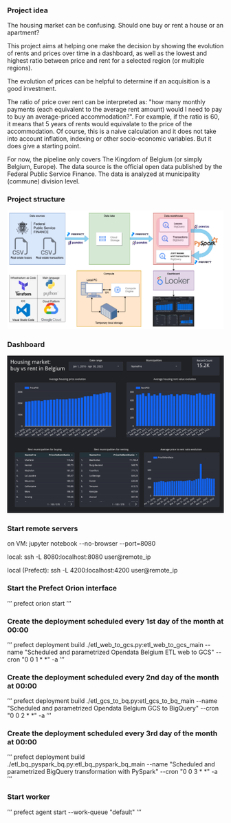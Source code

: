 ### Project idea

The housing market can be confusing. Should one buy or rent a house or an apartment? 

This project aims at helping one make the decision by showing the evolution of rents and prices over time in a dashboard, as well as the lowest and highest ratio between price and rent for a selected region (or multiple regions).

The evolution of prices can be helpful to determine if an acquisition is a good investment. 

The ratio of price over rent can be interpreted as: "how many monthly payments (each equivalent to the average rent amount) would I need to pay to buy an average-priced accommodation?". For example, if the ratio is 60, it means that 5 years of rents would equivalate to the price of the accommodation. Of course, this is a naive calculation and it does not take into account inflation, indexing or other socio-economic variables. But it does give a starting point.  

For now, the pipeline only covers The Kingdom of Belgium (or simply Belgium, Europe). The data source is the official open data published by the Federal Public Service Finance. The data is analyzed at municipality (commune) division level.   


### Project structure
![alt text](https://github.com/daniel-gheorghita/dezoomcamp/blob/main/7_project_Belgium_housing_market/project_structure_diagram_white_bg.png)


### Dashboard

![alt text](https://github.com/daniel-gheorghita/dezoomcamp/blob/main/7_project_Belgium_housing_market/dashboard.png)

### Start remote servers

on VM: 
jupyter notebook --no-browser --port=8080

local:
ssh -L 8080:localhost:8080 user@remote_ip

local (Prefect):
ssh -L 4200:localhost:4200 user@remote_ip


### Start the Prefect Orion interface

’’’
prefect orion start
’’’

### Create the deployment scheduled every 1st day of the month at 00:00

’’’
prefect deployment build ./etl_web_to_gcs.py:etl_web_to_gcs_main --name "Scheduled and parametrized Opendata Belgium ETL web to GCS" --cron "0 0 1 * *" -a
’’’

### Create the deployment scheduled every 2nd day of the month at 00:00

’’’
prefect deployment build ./etl_gcs_to_bq.py:etl_gcs_to_bq_main --name "Scheduled and parametrized Opendata Belgium GCS to BigQuery" --cron "0 0 2 * *" -a
’’’

### Create the deployment scheduled every 3rd day of the month at 00:00

’’’
prefect deployment build ./etl_bq_pyspark_bq.py:etl_bq_pyspark_bq_main --name "Scheduled and parametrized BigQuery transformation with PySpark" --cron "0 0 3 * *" -a
’’’

### Start worker

’’’
prefect agent start --work-queue "default" 
’’’

